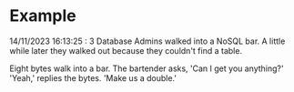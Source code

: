 # Example

<!-- replace-with-date starts -->
14/11/2023 16:13:25 : 3 Database Admins walked into a NoSQL bar. A little while later they walked out because they couldn't find a table.
<!-- replace-with-date ends -->

<!-- replace-with-joke starts -->
Eight bytes walk into a bar. The bartender asks, 'Can I get you anything?' 'Yeah,' replies the bytes. 'Make us a double.'
<!-- replace-with-joke ends -->